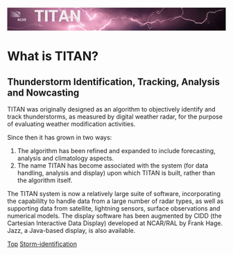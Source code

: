 ![header with logo](../images/titan-header_logo.jpg)

# What is TITAN?

## Thunderstorm Identification, Tracking, Analysis and Nowcasting

TITAN was originally designed as an algorithm to objectively identify and track thunderstorms, as measured by digital weather radar, for the purpose of evaluating weather modification activities.

Since then it has grown in two ways:

1. The algorithm has been refined and expanded to include forecasting, analysis and climatology aspects.
2. The name TITAN has become associated with the system (for data handling, analysis and display) upon which TITAN is built, rather than the algorithm itself.
 
The TITAN system is now a relatively large suite of software, incorporating the capabililty to handle data from a large number of radar types, as well as supporting data from satellite, lightning sensors, surface observations and numerical models. The display software has been augmented by CIDD (the Cartesian Interactive Data Display) developed at NCAR/RAL by Frank Hage. Jazz, a Java-based display, is also available.

[Top](../../README.md)
[Storm-identification](./storm_identification.md)
